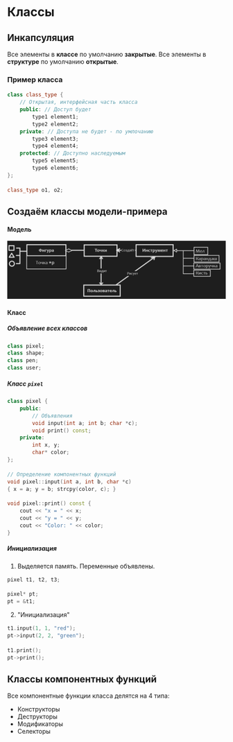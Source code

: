 # Классы

## Инкапсуляция

Все элементы в **классе** по умолчанию **закрытые**.
Все элементы в **структуре** по умолчанию **открытые**.

### Пример класса

```cpp
class class_type {
	// Открытая, интерфейсная часть класса
	public: // Доступ будет
		type1 element1;
		type2 element2;
	private: // Доступа не будет - по умлочанию
		type3 element3;
		type4 element4;
	protected: // Доступно наследуемым
		type5 element5;
		type6 element6;
};

class_type o1, o2;
```

## Создаём классы модели-примера

#### Модель
![Модель объектов и взаимодействий.png](../Media/%D0%9E%D0%9E%D0%9F/%D0%9C%D0%BE%D0%B4%D0%B5%D0%BB%D1%8C%20%D0%BE%D0%B1%D1%8A%D0%B5%D0%BA%D1%82%D0%BE%D0%B2%20%D0%B8%20%D0%B2%D0%B7%D0%B0%D0%B8%D0%BC%D0%BE%D0%B4%D0%B5%D0%B9%D1%81%D1%82%D0%B2%D0%B8%D0%B9.png#)

#### Класс
##### Объявление всех классов
```cpp
class pixel;
class shape;
class pen;
class user;
```
##### Класс `pixel`
```cpp
class pixel {
	public:
		// Объявления
		void input(int a; int b; char *c);
		void print() const;
	private:
		int x, y;
		char* color;
};

// Определение компонентных функций
void pixel::input(int a, int b, char *c)
{ x = a; y = b; strcpy(color, c); }

void pixel::print() const {
	cout << "x = " << x;
	cout << "y = " << y;
	cout << "Color: " << color;
}
```

##### Инициализация
1. Выделяется память. Переменные объявлены.

```cpp
pixel t1, t2, t3;

pixel* pt;
pt = &t1;
```

2. "Инициализация"

```cpp
t1.input(1, 1, "red");
pt->input(2, 2, "green");

t1.print();
pt->print();
```

## Классы компонентных функций
Все компонентные функции класса делятся на 4 типа:
- Конструкторы
- Деструкторы
- Модификаторы
- Селекторы